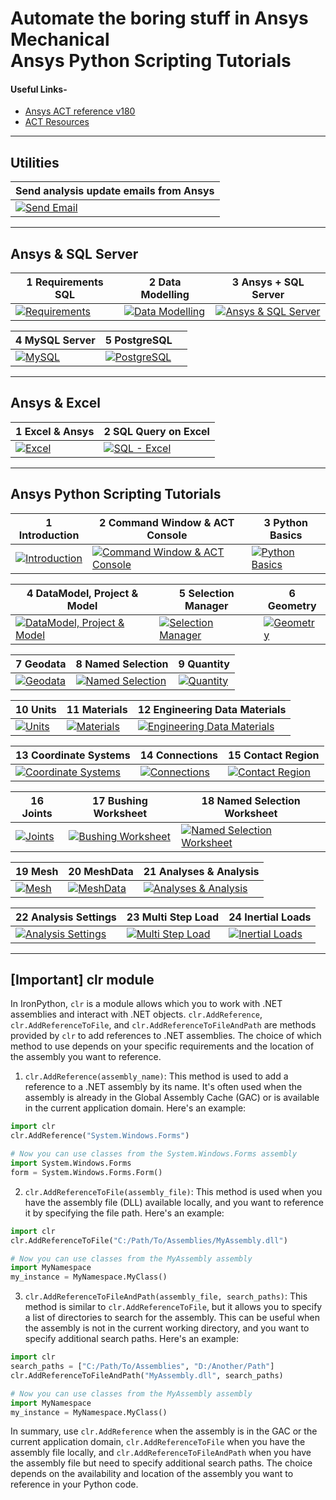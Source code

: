 # Automate the boring stuff in Ansys Mechanical <br> Ansys Python Scripting Tutorials

#### Useful Links-

* [Ansys ACT reference v180](https://storage.ansys.com/corp/ACT_Reference_Guide_doc_v180/)
* [ACT Resources](https://github.com/Amrit-Hub/Automate-the-boring-stuff-in-Ansys-Mechanical-Scripting/tree/066c001f17c7bcebaa84da6c10dd2e30434e2cfd/000%20resources)

---
## Utilities

| Send analysis update emails from Ansys |
|---------|
| [![Send Email](http://img.youtube.com/vi/okAIJ1bCn-Y/0.jpg)](https://www.youtube.com/watch?v=okAIJ1bCn-Y) |

---
## Ansys & SQL Server

| 1 Requirements SQL | 2 Data Modelling  | 3 Ansys + SQL Server  |
| ------------- | ------------- | ------------- |
| [![Requirements](http://img.youtube.com/vi/qq7cnxCQRJU/0.jpg)](https://www.youtube.com/watch?v=qq7cnxCQRJU)  | [![Data Modelling](http://img.youtube.com/vi/anPAasBZd6E/0.jpg)](https://www.youtube.com/watch?v=anPAasBZd6E)  | [![Ansys & SQL Server](http://img.youtube.com/vi/az5SfwL3M9A/0.jpg)](https://www.youtube.com/watch?v=az5SfwL3M9A) 

| 4 MySQL Server  | 5 PostgreSQL  |   |
| ------------- | ------------- | ------------- |
| [![MySQL](http://img.youtube.com/vi/NcjWZThRnvQ/0.jpg)](https://www.youtube.com/watch?v=NcjWZThRnvQ)  | [![PostgreSQL](http://img.youtube.com/vi/8sfC5naJMas/0.jpg)](https://www.youtube.com/watch?v=8sfC5naJMas)  |  |

---
## Ansys & Excel

| 1 Excel & Ansys | 2 SQL Query on Excel |
| ------------- | ------------- |
| [![Excel](http://img.youtube.com/vi/NNLYE-NCKZU/0.jpg)](https://www.youtube.com/watch?v=NNLYE-NCKZU) | [![SQL - Excel](http://img.youtube.com/vi/rQKQgkS4XZc/0.jpg)](https://www.youtube.com/watch?v=rQKQgkS4XZc) |

---
## Ansys Python Scripting Tutorials

| 1 Introduction  | 2 Command Window & ACT Console  | 3 Python Basics  |
| ------------- | ------------- | ------------- |
| [![Introduction](http://img.youtube.com/vi/ycD8B1HuQSg/0.jpg)](https://www.youtube.com/watch?v=ycD8B1HuQSg)  | [![Command Window & ACT Console](http://img.youtube.com/vi/VGLIXkH8q3o/0.jpg)](https://www.youtube.com/watch?v=VGLIXkH8q3o)  | [![Python Basics](http://img.youtube.com/vi/BH545xRXh_k/0.jpg)](https://www.youtube.com/watch?v=BH545xRXh_k) |

| 4 DataModel, Project & Model  | 5 Selection Manager | 6 Geometry |
| ------------- | ------------- | ------------- |
| [![DataModel, Project & Model](http://img.youtube.com/vi/__WLUjFMzJE/0.jpg)](https://www.youtube.com/watch?v=__WLUjFMzJE) |[![Selection Manager](http://img.youtube.com/vi/X1QCCcmn32o/0.jpg)](https://www.youtube.com/watch?v=X1QCCcmn32o) | [![Geometry](http://img.youtube.com/vi/0OCBK_SGBj4/0.jpg)](https://www.youtube.com/watch?v=0OCBK_SGBj4) |

| 7 Geodata | 8 Named Selection | 9 Quantity |
| ------------- | ------------- | ------------- |
| [![Geodata](http://img.youtube.com/vi/V6sd9EsW4jg/0.jpg)](https://www.youtube.com/watch?v=V6sd9EsW4jg) | [![Named Selection](http://img.youtube.com/vi/agOJPpISCcI/0.jpg)](https://www.youtube.com/watch?v=agOJPpISCcI) |[![Quantity](http://img.youtube.com/vi/OwkIUkvUZPk/0.jpg)](https://www.youtube.com/watch?v=OwkIUkvUZPk) |

| 10 Units | 11 Materials | 12 Engineering Data Materials
| ------------- | ------------- | ------------- |
| [![Units](http://img.youtube.com/vi/rsefko6TX1A/0.jpg)](https://www.youtube.com/watch?v=rsefko6TX1A) | [![Materials](http://img.youtube.com/vi/95sPC85Isog/0.jpg)](https://www.youtube.com/watch?v=95sPC85Isog) | [![Engineering Data Materials](http://img.youtube.com/vi/8RlDzhMPjEk/0.jpg)](https://www.youtube.com/watch?v=8RlDzhMPjEk) |

| 13 Coordinate Systems | 14 Connections | 15 Contact Region |
| ------------- | ------------- | ------------- |
| [![Coordinate Systems](http://img.youtube.com/vi/fjf14KC8Xxk/0.jpg)](https://www.youtube.com/watch?v=fjf14KC8Xxk) | [![Connections](http://img.youtube.com/vi/P0WwNjca1xM/0.jpg)](https://www.youtube.com/watch?v=P0WwNjca1xM)| [![Contact Region](http://img.youtube.com/vi/BPlw5_hPJvI/0.jpg)](https://www.youtube.com/watch?v=BPlw5_hPJvI) |

| 16 Joints | 17 Bushing Worksheet | 18 Named Selection Worksheet |
| ------------- | ------------- | ------------- |
| [![Joints](http://img.youtube.com/vi/bzhvb4JdYR4/0.jpg)](https://www.youtube.com/watch?v=bzhvb4JdYR4) | [![Bushing Worksheet](http://img.youtube.com/vi/EqWLwHzuvxY/0.jpg)](https://www.youtube.com/watch?v=EqWLwHzuvxY) | [![Named Selection Worksheet](http://img.youtube.com/vi/TTsR_c8Q7hY/0.jpg)](https://www.youtube.com/watch?v=TTsR_c8Q7hY) |

| 19 Mesh | 20 MeshData | 21 Analyses & Analysis |
| ------------- | ------------- | ------------- |
| [![Mesh](http://img.youtube.com/vi/yvAvor0HQYI/0.jpg)](https://www.youtube.com/watch?v=yvAvor0HQYI) | [![MeshData](http://img.youtube.com/vi/ULfu9VLe5Yk/0.jpg)](https://www.youtube.com/watch?v=ULfu9VLe5Yk) | [![Analyses & Analysis](http://img.youtube.com/vi/D6uhcR0IRR8/0.jpg)](https://www.youtube.com/watch?v=D6uhcR0IRR8)

| 22 Analysis Settings | 23 Multi Step Load | 24 Inertial Loads |
| ------------- | ------------- | ------------- |
| [![Analysis Settings](http://img.youtube.com/vi/QbJNV_M5eko/0.jpg)](https://www.youtube.com/watch?v=QbJNV_M5eko) | [![Multi Step Load](http://img.youtube.com/vi/Aq_yQN9r5eA/0.jpg)](https://www.youtube.com/watch?v=Aq_yQN9r5eA) | [![Inertial Loads](http://img.youtube.com/vi/sMMCUmWgOeY/0.jpg)](https://www.youtube.com/watch?v=sMMCUmWgOeY)|

---
## [Important] clr module
In IronPython, `clr` is a module allows which you to work with .NET assemblies and interact with .NET objects. `clr.AddReference`, `clr.AddReferenceToFile`, and `clr.AddReferenceToFileAndPath` are methods provided by `clr` to add references to .NET assemblies. The choice of which method to use depends on your specific requirements and the location of the assembly you want to reference.

1. `clr.AddReference(assembly_name)`: This method is used to add a reference to a .NET assembly by its name. It's often used when the assembly is already in the Global Assembly Cache (GAC) or is available in the current application domain. Here's an example:

```python
import clr
clr.AddReference("System.Windows.Forms")

# Now you can use classes from the System.Windows.Forms assembly
import System.Windows.Forms
form = System.Windows.Forms.Form()
```

2. `clr.AddReferenceToFile(assembly_file)`: This method is used when you have the assembly file (DLL) available locally, and you want to reference it by specifying the file path. Here's an example:

```python
import clr
clr.AddReferenceToFile("C:/Path/To/Assemblies/MyAssembly.dll")

# Now you can use classes from the MyAssembly assembly
import MyNamespace
my_instance = MyNamespace.MyClass()
```

3. `clr.AddReferenceToFileAndPath(assembly_file, search_paths)`: This method is similar to `clr.AddReferenceToFile`, but it allows you to specify a list of directories to search for the assembly. This can be useful when the assembly is not in the current working directory, and you want to specify additional search paths. Here's an example:

```python
import clr
search_paths = ["C:/Path/To/Assemblies", "D:/Another/Path"]
clr.AddReferenceToFileAndPath("MyAssembly.dll", search_paths)

# Now you can use classes from the MyAssembly assembly
import MyNamespace
my_instance = MyNamespace.MyClass()
```

In summary, use `clr.AddReference` when the assembly is in the GAC or the current application domain, `clr.AddReferenceToFile` when you have the assembly file locally, and `clr.AddReferenceToFileAndPath` when you have the assembly file but need to specify additional search paths. The choice depends on the availability and location of the assembly you want to reference in your Python code.
